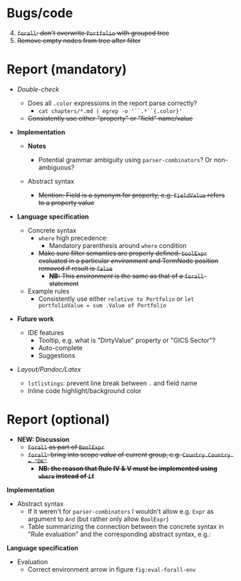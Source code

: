 # Bugs/code

4. ~~`forall`: don't overwrite `Portfolio` with grouped tree~~
5. ~~Remove empty nodes from tree after filter~~

# Report (mandatory)

* *Double-check*
    * Does all `.color` expressions in the report parse correctly?
      * `cat chapters/*.md | egrep -o '``.*``{.color}'`
    * ~~Consistently use either "property" or "field" name/value~~
* **Implementation**

    * **Notes**
      * Potential grammar ambiguity using `parser-combinators`? Or non-ambiguous?

    * Abstract syntax
        * ~~Mention: Field is a synonym for property, e.g. `FieldValue` refers to a property value~~

* **Language specification**
    * Concrete syntax
        * `where` high precedence:
            * Mandatory parenthesis around `where` condition
        * ~~Make sure filter semantics are properly defined: `boolExpr` evaluated in a particular *environment* and TermNode position removed if result is `false`~~
            * ~~**NB:** This *environment* is the same as that of a `forall`-statement~~
    * Example rules
        * Consistently use either `relative to Portfolio` or `let portfolioValue = sum .Value of Portfolio`
* **Future work**
    * IDE features
        * Tooltip, e.g. what is "DirtyValue" property or "GICS Sector"?
        * Auto-complete
        * Suggestions
* *Layout/Pandoc/Latex*
  * `lstlistings`: prevent line break between `.` and field name
  * Inline code highlight/background color

# Report (optional)

* **NEW: Discussion**
  * ~~`Forall` as part of `BoolExpr`~~
  * ~~`forall`: bring into scope *value* of current group, e.g. `Country.Country = "DK"`~~
    * ~~**NB: the reason that Rule IV & V must be implemented using `where` instead of `if`**~~

**Implementation**

* Abstract syntax
  * If it weren't for `parser-combinators` I wouldn't allow e.g. `Expr` as argument to `And` (but rather only allow `BoolExpr`)
  * Table summarizing the connection between the concrete syntax in "Rule evaluation" and the corresponding abstract syntax, e.g.:

**Language specification**

* Evaluation
  * Correct environment arrow in figure `fig:eval-forall-env`

